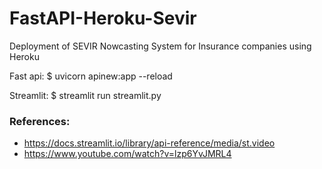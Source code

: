 # FastAPI-Heroku-Sevir
Deployment of SEVIR Nowcasting System for Insurance companies using Heroku

Fast api:
$ uvicorn apinew:app --reload


Streamlit:
$ streamlit run streamlit.py



### References:
- https://docs.streamlit.io/library/api-reference/media/st.video
- https://www.youtube.com/watch?v=lzp6YvJMRL4
